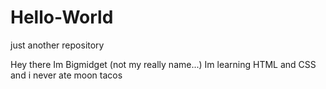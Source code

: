 # Hello-World
just another repository

Hey there Im Bigmidget (not my really name...) Im learning HTML and CSS and i never ate moon tacos 
